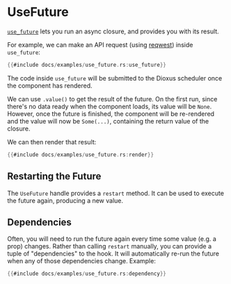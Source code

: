# UseFuture

[`use_future`](https://docs.rs/dioxus-hooks/latest/dioxus_hooks/fn.use_future.html) lets you run an async closure, and provides you with its result.

For example, we can make an API request (using [reqwest](https://docs.rs/reqwest/latest/reqwest/index.html)) inside `use_future`:

```rust
{{#include docs/examples/use_future.rs:use_future}}
```

The code inside `use_future` will be submitted to the Dioxus scheduler once the component has rendered.

We can use `.value()` to get the result of the future. On the first run, since there's no data ready when the component loads, its value will be `None`.  However, once the future is finished, the component will be re-rendered and the value will now be `Some(...)`, containing the return value of the closure.

We can then render that result:

```rust
{{#include docs/examples/use_future.rs:render}}
```


## Restarting the Future

The `UseFuture` handle provides a `restart` method. It can be used to execute the future again, producing a new value.

## Dependencies

Often, you will need to run the future again every time some value (e.g. a prop) changes. Rather than calling `restart` manually, you can provide a tuple of "dependencies" to the hook. It will automatically re-run the future when any of those dependencies change. Example:


```rust
{{#include docs/examples/use_future.rs:dependency}}
```
